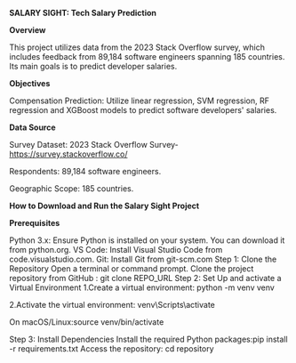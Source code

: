 **SALARY SIGHT: Tech Salary Prediction**

**Overview**

This project utilizes data from the 2023 Stack Overflow survey, which includes feedback from 89,184 software engineers spanning 185 countries. Its main goals is to predict developer salaries.

**Objectives**

Compensation Prediction: Utilize linear regression, SVM regression, RF regression and XGBoost models to predict software developers' salaries.

**Data Source**

Survey Dataset: 2023 Stack Overflow Survey- https://survey.stackoverflow.co/

Respondents: 89,184 software engineers.

Geographic Scope: 185 countries.

**How to Download and Run the Salary Sight Project**

**Prerequisites**

Python 3.x: Ensure Python is installed on your system. You can download it from python.org.
VS Code: Install Visual Studio Code from code.visualstudio.com.
Git: Install Git from git-scm.com
Step 1: Clone the Repository
Open a terminal or command prompt.
Clone the project repository from GitHub :  git clone REPO_URL
Step 2: Set Up  and activate a Virtual Environment
1.Create a virtual environment:
python -m venv venv

2.Activate the virtual environment:
venv\Scripts\activate

On macOS/Linux:source venv/bin/activate

Step 3: Install Dependencies
Install the required Python packages:pip install -r requirements.txt
Access the repository: cd repository


